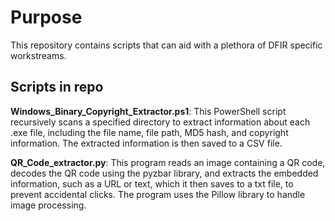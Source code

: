 # Purpose
This repository contains scripts that can aid with a plethora of DFIR specific workstreams. 

## Scripts in repo 

**Windows_Binary_Copyright_Extractor.ps1**: This PowerShell script recursively scans a specified directory to extract information about each .exe file, including the file name, file path, MD5 hash, and copyright information. The extracted information is then saved to a CSV file.

**QR_Code_extractor.py**: This program reads an image containing a QR code, decodes the QR code using the pyzbar library, and extracts the embedded information, such as a URL or text, which it then saves to a txt file, to prevent accidental clicks. The program uses the Pillow library to handle image processing.

